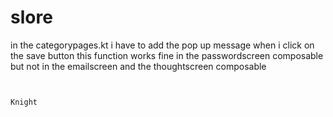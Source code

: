 ﻿# slore
in the categorypages.kt i have to add the pop up message when i click on the save button this function works fine in the passwordscreen composable 
but not in the emailscreen and the thoughtscreen composable
```kotlin


Knight
